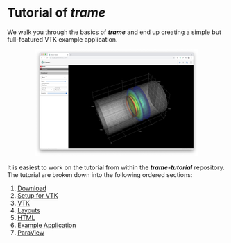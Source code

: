 # Tutorial of ***trame***

We walk you through the basics of ***trame*** and end up creating a simple but full-featured VTK example application.

<p style="text-align:center;"><img src="../images/tutorial-example.jpg" alt="Example VTK Application" style="width: 75%; height: 75%"></p>

It is easiest to work on the tutorial from within the ***trame-tutorial*** repository. The tutorial are broken down into the following ordered sections:

1. [Download](./tutorial-download.html)
2. [Setup for VTK](./tutorial-setup-vtk.html)
3. [VTK](./tutorial-vtk.html)
4. [Layouts](./tutorial-layouts.html)
5. [HTML](./tutorial-html.html)
6. [Example Application](./tutorial-example.html)
7. [ParaView](./tutorial-paraview.html)